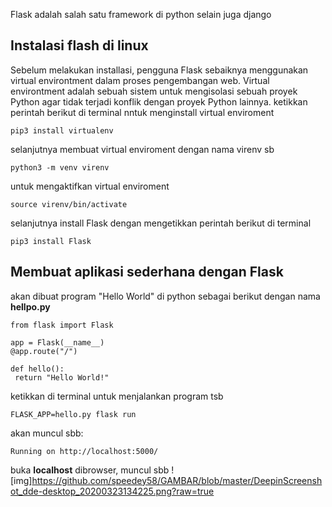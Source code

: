 Flask adalah salah satu framework di python selain juga django

## Instalasi flash di linux
Sebelum melakukan installasi, pengguna 
Flask sebaiknya menggunakan virtual 
environtment dalam proses pengembangan web. 
Virtual environtment adalah sebuah sistem 
untuk mengisolasi sebuah proyek Python agar 
tidak terjadi konflik dengan proyek Python 
lainnya.
ketikkan perintah berikut di terminal nntuk menginstall virtual enviroment

```
pip3 install virtualenv
```
selanjutnya membuat virtual enviroment dengan nama virenv sb
```
python3 -m venv virenv
```
untuk mengaktifkan virtual enviroment
```
source virenv/bin/activate
```
selanjutnya install Flask dengan mengetikkan perintah berikut di terminal
```
pip3 install Flask
```

## Membuat aplikasi sederhana dengan Flask

akan dibuat program "Hello World" di python sebagai berikut dengan nama __hellpo.py__
```
from flask import Flask

app = Flask(__name__)
@app.route("/")

def hello():
 return "Hello World!"
```
ketikkan di terminal untuk menjalankan program tsb
```
FLASK_APP=hello.py flask run
```
akan muncul sbb:
```
Running on http://localhost:5000/
```
buka __localhost__ dibrowser, muncul sbb
![img]https://github.com/speedey58/GAMBAR/blob/master/DeepinScreenshot_dde-desktop_20200323134225.png?raw=true

